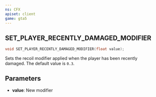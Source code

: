 ```yaml
---
ns: CFX
apiset: client
game: gta5
---
```

## SET_PLAYER_RECENTLY_DAMAGED_MODIFIER

```c
void SET_PLAYER_RECENTLY_DAMAGED_MODIFIER(float value);
```

Sets the recoil modifier applied when the player has been recently damaged.
The default value is `0.3`.

## Parameters
* **value**: New modifier